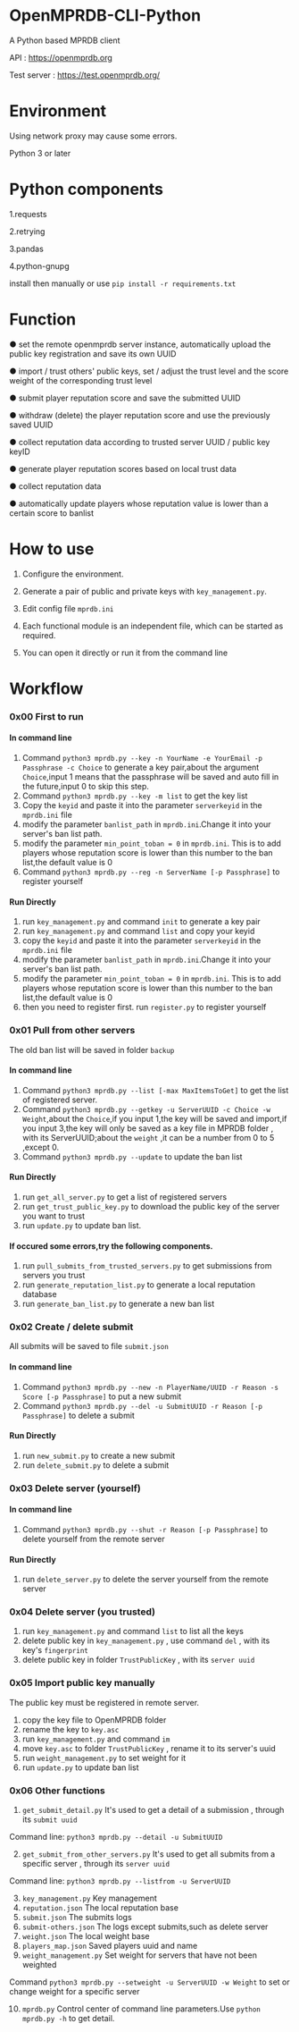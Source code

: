 # OpenMPRDB-CLI-Python

A Python based MPRDB client

API : https://openmprdb.org

Test server : https://test.openmprdb.org/


# Environment

Using network proxy may cause some errors.

Python 3 or later


# Python components

1.requests

2.retrying

3.pandas

4.python-gnupg

install then manually or use `pip install -r requirements.txt`

# Function

● set the remote openmprdb server instance, automatically upload the public key registration and save its own UUID

● import / trust others' public keys, set / adjust the trust level and the score weight of the corresponding trust level

● submit player reputation score and save the submitted UUID

● withdraw (delete) the player reputation score and use the previously saved UUID

● collect reputation data according to trusted server UUID / public key keyID

● generate player reputation scores based on local trust data

● collect reputation data

● automatically update players whose reputation value is lower than a certain score to banlist

# How to use

1. Configure the environment.

2. Generate a pair of public and private keys with `key_management.py`.

3. Edit config file `mprdb.ini`

4. Each functional module is an independent file, which can be started as required.

5. You can open it directly or run it from the command line

# Workflow
### 0x00 First to run

#### In command line
1. Command `python3 mprdb.py --key -n YourName -e YourEmail -p Passphrase -c Choice` to generate a key pair,about the argument `Choice`,input 1 means that the passphrase will be saved and auto fill in the future,input 0 to skip this step.
2. Command `python3 mprdb.py --key -m list` to get the key list
3. Copy the `keyid` and paste it into the parameter `serverkeyid` in the `mprdb.ini` file
4. modify the parameter `banlist_path` in `mprdb.ini`.Change it into your server's ban list path.
5. modify the parameter `min_point_toban = 0` in `mprdb.ini`. This is to add players whose reputation score is lower than this number to the ban list,the default value is 0
6. Command `python3 mprdb.py --reg -n ServerName [-p Passphrase]` to register yourself

#### Run Directly
1. run `key_management.py` and command `init` to generate a key pair
2. run `key_management.py` and command `list` and copy your keyid
3. copy the `keyid` and paste it into the parameter `serverkeyid` in the `mprdb.ini` file
4. modify the parameter `banlist_path` in `mprdb.ini`.Change it into your server's ban list path.
5. modify the parameter `min_point_toban = 0` in `mprdb.ini`. This is to add players whose reputation score is lower than this number to the ban list,the default value is 0
6. then you need to register first. run `register.py` to register yourself

### 0x01 Pull from other servers
The old ban list will be saved in folder `backup`

#### In command line
1. Command `python3 mprdb.py --list [-max MaxItemsToGet]` to get the list of registered server.
2. Command `python3 mprdb.py --getkey -u ServerUUID -c Choice -w Weight`,about the `Choice`,if you input 1,the key will be saved and import,if you input 3,the key will only be saved as a key file in MPRDB folder , with its ServerUUID;about the `weight` ,it can be a number from 0 to 5 ,except 0.
3. Command `python3 mprdb.py --update` to update the ban list


#### Run Directly
1. run `get_all_server.py` to get a list of registered servers 
2. run `get_trust_public_key.py` to download the public key of the server you want to trust
3. run `update.py` to update ban list.

#### If occured some errors,try the following components.
1. run `pull_submits_from_trusted_servers.py` to get submissions from servers you trust
2. run `generate_reputation_list.py` to generate a local reputation database
3. run `generate_ban_list.py` to generate a new ban list

### 0x02 Create / delete submit
All submits will be saved to file `submit.json`

#### In command line
1. Command `python3 mprdb.py --new -n PlayerName/UUID -r Reason -s Score [-p Passphrase]` to put a new submit
2. Command `python3 mprdb.py --del -u SubmitUUID -r Reason [-p Passphrase]` to delete a submit

#### Run Directly
1. run `new_submit.py` to create a new submit
2. run `delete_submit.py` to delete a submit

### 0x03 Delete server (yourself)

#### In command line
1. Command `python3 mprdb.py --shut -r Reason [-p Passphrase]` to delete yourself from the remote server

#### Run Directly
1. run `delete_server.py` to delete the server yourself from the remote server

### 0x04 Delete server (you trusted)
1. run `key_management.py` and command `list` to list all the keys
2. delete public key in `key_management.py` , use command `del` , with its key's `fingerprint`
3. delete public key in folder `TrustPublicKey` , with its `server uuid`

### 0x05 Import public key manually
The public key must be registered in remote server.

1. copy the key file to OpenMPRDB folder
2. rename the key to `key.asc`
3. run `key_management.py` and command `im`
4. move `key.asc` to folder `TrustPublicKey` , rename it to its server's uuid
5. run `weight_management.py` to set weight for it
6. run `update.py` to update ban list

### 0x06 Other functions
1. `get_submit_detail.py` It's used to get a detail of a submission , through its `submit uuid`

Command line: `python3 mprdb.py --detail -u SubmitUUID`

2. `get_submit_from_other_servers.py` It's used to get all submits from a specific server ,  through its `server uuid`

Command line: `python3 mprdb.py --listfrom -u ServerUUID`

3. `key_management.py` Key management
4. `reputation.json` The local reputation base
5. `submit.json` The submits logs
6. `submit-others.json` The logs except submits,such as delete server
7. `weight.json` The local weight base
8. `players_map.json` Saved players uuid and name
9. `weight_management.py` Set weight for servers that have not been weighted

Command `python3 mprdb.py --setweight -u ServerUUID -w Weight` to set or change weight for a specific server

10. `mprdb.py` Control center of command line parameters.Use `python mprdb.py -h` to get detail.
